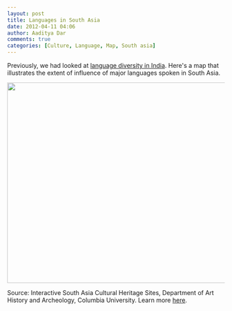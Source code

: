 ```yaml
---
layout: post
title: Languages in South Asia		
date: 2012-04-11 04:06
author: Aaditya Dar
comments: true
categories: [Culture, Language, Map, South asia]
---
```

Previously, we had looked at <a title="Native languages in India" href="http://theopendata.com/site/2012/02/native-languages-in-india/" target="_blank">language diversity in India</a>. Here's a map that illustrates the extent of influence of major languages spoken in South Asia.

<img class="alignnone" title="Languages in South Asia" src="https://img.skitch.com/20120326-guqe2ybf579thh228e9m4h96ed.jpg" alt="" width="582" height="463" />

Source: Interactive South Asia Cultural Heritage Sites, Department of Art History and Archeology, Columbia University. Learn more <a href="http://learn.columbia.edu/courses/indianart//flash/sea_map.htm" target="_blank">here</a>.
